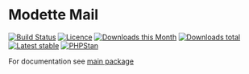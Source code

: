 # Modette Mail

[![Build Status](https://img.shields.io/travis/modette/core-ext-mail.svg?style=flat-square)](https://travis-ci.org/modette/core-ext-mail)
[![Licence](https://img.shields.io/packagist/l/modette/core-ext-mail.svg?style=flat-square)](https://packagist.org/packages/modette/core-ext-mail)
[![Downloads this Month](https://img.shields.io/packagist/dm/modette/core-ext-mail.svg?style=flat-square)](https://packagist.org/packages/modette/core-ext-mail)
[![Downloads total](https://img.shields.io/packagist/dt/modette/core-ext-mail.svg?style=flat-square)](https://packagist.org/packages/modette/core-ext-mail)
[![Latest stable](https://img.shields.io/packagist/v/modette/core-ext-mail.svg?style=flat-square)](https://packagist.org/packages/modette/core-ext-mail)
[![PHPStan](https://img.shields.io/badge/PHPStan-enabled-brightgreen.svg?style=flat-square)](https://github.com/phpstan/phpstan)

For documentation see [main package](https://github.com/modette/modette)
